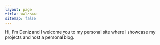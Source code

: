 ```yaml
---
layout: page
title: Welcome!
sitemap: false
---
```


Hi, I'm Deniz and I welcome you to my personal site where I showcase my projects and host a personal blog.
